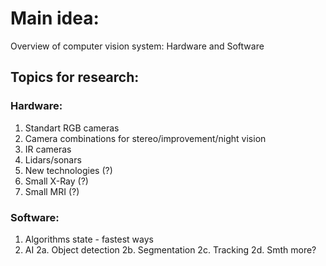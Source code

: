 # Main idea:
Overview of computer vision system: Hardware and Software

## Topics for research:
### Hardware:
1. Standart RGB cameras
2. Camera combinations for stereo/improvement/night vision
3. IR cameras
4. Lidars/sonars
5. New technologies (?)
6. Small X-Ray (?)
7. Small MRI (?)

### Software: 

1. Algorithms state - fastest ways
2. AI
2a. Object detection
2b. Segmentation
2c. Tracking
2d. Smth more?
